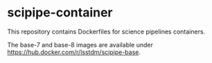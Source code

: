 scipipe-container
===

This repository contains Dockerfiles for science pipelines containers.

The base-7 and base-8 images are available under 
https://hub.docker.com/r/lsstdm/scipipe-base.
